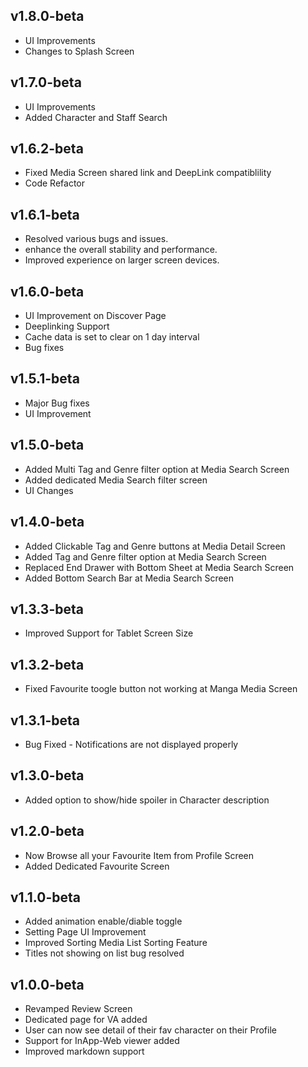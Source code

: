 ## v1.8.0-beta
- UI Improvements
- Changes to Splash Screen

## v1.7.0-beta
- UI Improvements
- Added Character and Staff Search
 
## v1.6.2-beta
- Fixed Media Screen shared link and DeepLink compatiblility
- Code Refactor

## v1.6.1-beta
- Resolved various bugs and issues.
- enhance the overall stability and performance.
- Improved experience on larger screen devices.

## v1.6.0-beta
- UI Improvement on Discover Page
- Deeplinking Support
- Cache data is set to clear on 1 day interval
- Bug fixes

## v1.5.1-beta
- Major Bug fixes
- UI Improvement

## v1.5.0-beta
- Added Multi Tag and Genre filter option at Media Search Screen
- Added dedicated Media Search filter screen
- UI Changes

## v1.4.0-beta
- Added Clickable Tag and Genre buttons at Media Detail Screen  
- Added Tag and Genre filter option at Media Search Screen  
- Replaced End Drawer with Bottom Sheet at Media Search Screen
- Added Bottom Search Bar at Media Search Screen 

## v1.3.3-beta
- Improved Support for Tablet Screen Size

## v1.3.2-beta
- Fixed Favourite toogle button not working at Manga Media Screen

## v1.3.1-beta
- Bug Fixed - Notifications are not displayed properly

## v1.3.0-beta
- Added option to show/hide spoiler in Character description

## v1.2.0-beta
- Now Browse all your Favourite Item from Profile Screen
- Added Dedicated Favourite Screen
  
## v1.1.0-beta
- Added animation enable/diable toggle
- Setting Page UI Improvement
- Improved Sorting Media List Sorting Feature
- Titles not showing on list bug resolved  
  
## v1.0.0-beta
- Revamped Review Screen
- Dedicated page for VA added
- User can now see detail of their fav character on their Profile 
- Support for InApp-Web viewer added
- Improved markdown support